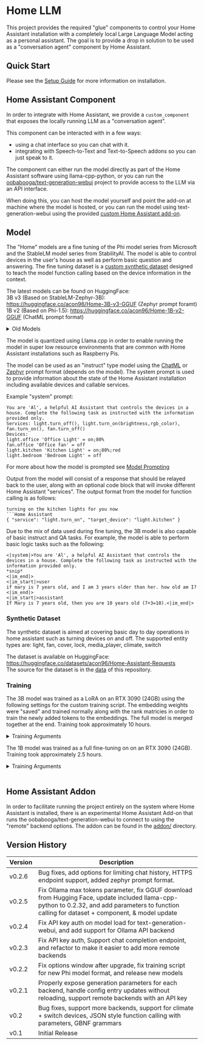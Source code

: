 # Home LLM
This project provides the required "glue" components to control your Home Assistant installation with a completely local Large Language Model acting as a personal assistant. The goal is to provide a drop in solution to be used as a "conversation agent" component by Home Assistant.

## Quick Start
Please see the [Setup Guide](./docs/Setup.md) for more information on installation.

## Home Assistant Component
In order to integrate with Home Assistant, we provide a `custom_component` that exposes the locally running LLM as a "conversation agent".

This component can be interacted with in a few ways:  
- using a chat interface so you can chat with it.
- integrating with Speech-to-Text and Text-to-Speech addons so you can just speak to it.

The component can either run the model directly as part of the Home Assistant software using llama-cpp-python, or you can run the [oobabooga/text-generation-webui](https://github.com/oobabooga/text-generation-webui) project to provide access to the LLM via an API interface.

When doing this, you can host the model yourself and point the add-on at machine where the model is hosted, or you can run the model using text-generation-webui using the provided [custom Home Assistant add-on](./addon).

## Model
The "Home" models are a fine tuning of the Phi model series from Microsoft and the StableLM model series from StabilityAI.  The model is able to control devices in the user's house as well as perform basic question and answering.  The fine tuning dataset is a [custom synthetic dataset](./data) designed to teach the model function calling based on the device information in the context.

The latest models can be found on HuggingFace:  
3B v3 (Based on StableLM-Zephyr-3B): https://huggingface.co/acon96/Home-3B-v3-GGUF  (Zephyr prompt foramt)  
1B v2 (Based on Phi-1.5): https://huggingface.co/acon96/Home-1B-v2-GGUF  (ChatML prompt format)  

<details>

<summary>Old Models</summary>  

3B v2 (Based on Phi-2): https://huggingface.co/acon96/Home-3B-v2-GGUF  (ChatML prompt format)  
3B v1 (Based on Phi-2): https://huggingface.co/acon96/Home-3B-v1-GGUF  (ChatML prompt format)  
1B v1 (Based on Phi-1.5): https://huggingface.co/acon96/Home-1B-v1-GGUF  (ChatML prompt format)  

</details>

The model is quantized using Llama.cpp in order to enable running the model in super low resource environments that are common with Home Assistant installations such as Raspberry Pis.

The model can be used as an "instruct" type model using the [ChatML](https://github.com/MicrosoftDocs/azure-docs/blob/main/articles/ai-services/openai/includes/chat-markup-language.md) or [Zephyr](https://huggingface.co/HuggingFaceH4/zephyr-7b-alpha/discussions/3) prompt format (depends on the model). The system prompt is used to provide information about the state of the Home Assistant installation including available devices and callable services.

Example "system" prompt: 
```
You are 'Al', a helpful AI Assistant that controls the devices in a house. Complete the following task as instructed with the information provided only.
Services: light.turn_off(), light.turn_on(brightness,rgb_color), fan.turn_on(), fan.turn_off()
Devices:
light.office 'Office Light' = on;80%
fan.office 'Office fan' = off
light.kitchen 'Kitchen Light' = on;80%;red
light.bedroom 'Bedroom Light' = off
```

For more about how the model is prompted see [Model Prompting](/docs/Model%20Prompting.md)

Output from the model will consist of a response that should be relayed back to the user, along with an optional code block that will invoke different Home Assistant "services". The output format from the model for function calling is as follows:

`````
turning on the kitchen lights for you now
```Home Assistant
{ "service": "light.turn_on", "target_device": "light.kitchen" }
`````

Due to the mix of data used during fine tuning, the 3B model is also capable of basic instruct and QA tasks. For example, the model is able to perform basic logic tasks such as the following:

```
<|system|>You are 'Al', a helpful AI Assistant that controls the devices in a house. Complete the following task as instructed with the information provided only.
*snip*
<|im_end|>
<|im_start|>user
if mary is 7 years old, and I am 3 years older than her. how old am I?<|im_end|>
<|im_start|>assistant
If Mary is 7 years old, then you are 10 years old (7+3=10).<|im_end|>
```

### Synthetic Dataset
The synthetic dataset is aimed at covering basic day to day operations in home assistant such as turning devices on and off.
The supported entity types are: light, fan, cover, lock, media_player, climate, switch

The dataset is available on HuggingFace: https://huggingface.co/datasets/acon96/Home-Assistant-Requests  
The source for the dataset is in the [data](/data) of this repository.

### Training
The 3B model was trained as a LoRA on an RTX 3090 (24GB) using the following settings for the custom training script. The embedding weights were "saved" and trained normally along with the rank matricies in order to train the newly added tokens to the embeddings. The full model is merged together at the end. Training took approximately 10 hours.

<details>
<summary>Training Arguments</summary>

```console
python3 train.py \
    --run_name home-3b \
    --base_model microsoft/phi-2 \
    --add_pad_token \
    --add_chatml_tokens \
    --bf16 \
    --train_dataset data/home_assistant_alpaca_merged_train.json \
    --learning_rate 1e-5 \
    --save_steps 1000 \
    --micro_batch_size 2 --gradient_checkpointing \
    --ctx_size 2048 \
    --group_by_length \
    --use_lora --lora_rank 32 --lora_alpha 64 --lora_modules fc1,fc2,q_proj,v_proj,dense --lora_modules_to_save embed_tokens,lm_head --lora_merge
```

</details>

The 1B model was trained as a full fine-tuning on on an RTX 3090 (24GB). Training took approximately 2.5 hours.

<details>
<summary>Training Arguments</summary>

```console
python3 train.py \
    --run_name home-1b \
    --base_model microsoft/phi-1_5 \
    --add_pad_token \
    --add_chatml_tokens \
    --bf16 \
    --train_dataset data/home_assistant_train.json \
    --learning_rate 1e-5 \
    --micro_batch_size 4 --gradient_checkpointing \
    --ctx_size 2048
```

</details>
<br/>

## Home Assistant Addon
In order to facilitate running the project entirely on the system where Home Assistant is installed, there is an experimental Home Assistant Add-on that runs the oobabooga/text-generation-webui to connect to using the "remote" backend options.  The addon can be found in the [addon/](./addon/README.md) directory.


## Version History
| Version | Description                                                                                                                                                                                      |
| ------- | -------------------------------------------------------------------------------------------------------------------------------------------------------------------------------------------------|
| v0.2.6  | Bug fixes, add options for limiting chat history, HTTPS endpoint support, added zephyr prompt format.                                                                                            |
| v0.2.5  | Fix Ollama max tokens parameter, fix GGUF download from Hugging Face, update included llama-cpp-python to 0.2.32, and add parameters to function calling for dataset + component, & model update |
| v0.2.4  | Fix API key auth on model load for text-generation-webui, and add support for Ollama API backend                                                                                                 |
| v0.2.3  | Fix API key auth, Support chat completion endpoint, and refactor to make it easier to add more remote backends                                                                                   |
| v0.2.2  | Fix options window after upgrade, fix training script for new Phi model format, and release new models                                                                                           |
| v0.2.1  | Properly expose generation parameters for each backend, handle config entry updates without reloading, support remote backends with an API key                                                   |
| v0.2    | Bug fixes, support more backends, support for climate + switch devices, JSON style function calling with parameters, GBNF grammars                                                               |
| v0.1    | Initial Release                                                                                                                                                                                  |
